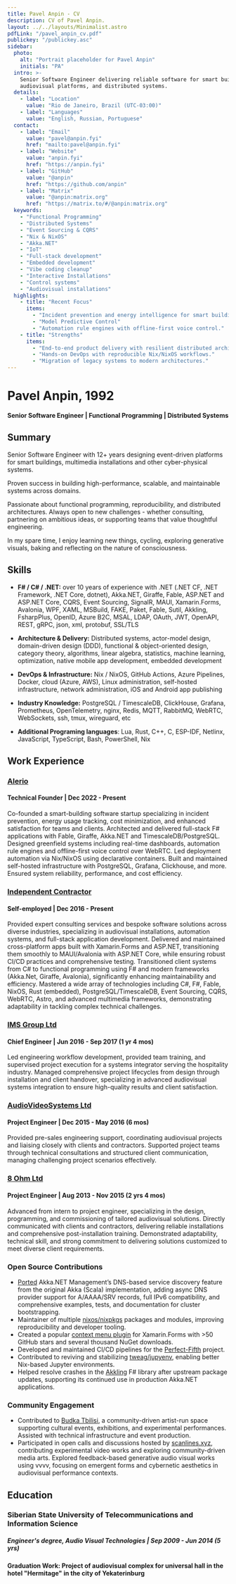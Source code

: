 ```yaml
---
title: Pavel Anpin - CV
description: CV of Pavel Anpin.
layout: ../../layouts/Minimalist.astro
pdfLink: "/pavel_anpin_cv.pdf"
publickey: "/publickey.asc"
sidebar:
  photo:
    alt: "Portrait placeholder for Pavel Anpin"
    initials: "PA"
  intro: >-
    Senior Software Engineer delivering reliable software for smart buildings,
    audiovisual platforms, and distributed systems.
  details:
    - label: "Location"
      value: "Rio de Janeiro, Brazil (UTC-03:00)"
    - label: "Languages"
      value: "English, Russian, Portuguese"
  contact:
    - label: "Email"
      value: "pavel@anpin.fyi"
      href: "mailto:pavel@anpin.fyi"
    - label: "Website"
      value: "anpin.fyi"
      href: "https://anpin.fyi"
    - label: "GitHub"
      value: "@anpin"
      href: "https://github.com/anpin"
    - label: "Matrix"
      value: "@anpin:matrix.org"
      href: "https://matrix.to/#/@anpin:matrix.org"
  keywords:
    - "Functional Programming"
    - "Distributed Systems"
    - "Event Sourcing & CQRS"
    - "Nix & NixOS"
    - "Akka.NET"
    - "IoT"
    - "Full-stack development"
    - "Embedded development"
    - "Vibe coding cleanup"
    - "Interactive Installations"
    - "Control systems"
    - "Audiovisual installations"
  highlights:
    - title: "Recent Focus"
      items:
        - "Incident prevention and energy intelligence for smart buildings."
        - "Model Predictive Control"
        - "Automation rule engines with offline-first voice control."
    - title: "Strengths"
      items:
        - "End-to-end product delivery with resilient distributed architectures."
        - "Hands-on DevOps with reproducible Nix/NixOS workflows."
        - "Migration of legacy systems to modern architectures."
---
```


# Pavel Anpin, 1992

**Senior Software Engineer | Functional Programming | Distributed Systems**


## Summary


Senior Software Engineer with 12+ years designing event-driven platforms for smart buildings, multimedia installations and other cyber-physical systems.

Proven success in building high-performance, scalable, and maintainable systems across domains.

Passionate about functional programming, reproducibility, and distributed architectures. Always open to new challenges - whether consulting, partnering on ambitious ideas, or supporting teams that value thoughtful engineering. 

In my spare time, I enjoy learning new things, cycling, exploring generative visuals, baking and reflecting on the nature of consciousness.


## Skills

- **F# / C# / .NET:** over 10 years of experience with .NET (.NET CF, .NET Framework, .NET Core, dotnet), Akka.NET, Giraffe, Fable, ASP.NET and ASP.NET Core, CQRS, Event Sourcing, SignalR, MAUI, Xamarin.Forms, Avalonia, WPF, XAML, MSBuild, FAKE, Paket, Fable, Sutil, Akkling, FsharpPlus, OpenID, Azure B2C, MSAL, LDAP, OAuth, JWT, OpenAPI, REST, gRPC, json, xml, protobuf, SSL/TLS


- **Architecture & Delivery:** Distributed systems, actor-model design, domain-driven design (DDD), functional & object-oriented design, category theory, algorithms, linear algebra, statistics, machine learning, optimization, native mobile app development, embedded development

- **DevOps & Infrastructure:** Nix / NixOS, GitHub Actions, Azure Pipelines, Docker, cloud (Azure, AWS), Linux administration, self-hosted infrastructure, network administration, iOS and Android app publishing  

- **Industry Knowledge:** PostgreSQL / TimescaleDB, ClickHouse, Grafana, Prometheus, OpenTelemetry, nginx, Redis, MQTT, RabbitMQ, WebRTC, WebSockets, ssh, tmux, wireguard, etc

- **Additional Programing languages**: Lua, Rust, C++, C, ESP-IDF, Netlinx, JavaScript, TypeScript, Bash, PowerShell, Nix


## Work Experience

### [Alerio](https://alerio.net/?ref=anpin.fyi)

#### Technical Founder | Dec 2022 - Present

Co-founded a smart-building software startup specializing in incident prevention, energy usage tracking, cost minimization, and enhanced satisfaction for teams and clients. Architected and delivered full-stack F# applications with Fable, Giraffe, Akka.NET and TimescaleDB/PostgreSQL. Designed greenfield systems including real-time dashboards, automation rule engines and offline-first voice control over WebRTC. Led deployment automation via Nix/NixOS using declarative containers. Built and maintained self-hosted infrastructure with PostgreSQL, Grafana, Clickhouse, and more. Ensured system reliability, performance, and cost efficiency.

### [Independent Contractor](https://anpin.fyi)
#### Self-employed | Dec 2016 - Present

Provided expert consulting services and bespoke software solutions across diverse industries, specializing in audiovisual installations, automation systems, and full-stack application development. Delivered and maintained cross-platform apps built with Xamarin.Forms and ASP.NET, transitioning them smoothly to MAUI/Avalonia with ASP.NET Core, while ensuring robust CI/CD practices and comprehensive testing. Transitioned client systems from C# to functional programming using F# and modern frameworks (Akka.Net, Giraffe, Avalonia), significantly enhancing maintainability and efficiency. Mastered a wide array of technologies including C#, F#, Fable, NixOS, Rust (embedded), PostgreSQL/TimescaleDB, Event Sourcing, CQRS, WebRTC, Astro, and advanced multimedia frameworks, demonstrating adaptability in tackling complex technical challenges.


### [IMS Group Ltd](https://www.facebook.com/imsgroup.pro/) 

#### Chief Engineer | Jun 2016 - Sep 2017 (1 yr 4 mos)

Led engineering workflow development, provided team training, and supervised project execution for a systems integrator serving the hospitality industry. Managed comprehensive project lifecycles from design through installation and client handover, specializing in advanced audiovisual systems integration to ensure high-quality results and client satisfaction.

### [AudioVideoSystems Ltd](https://audioprofi.ru/) 

#### Project Engineer | Dec 2015 - May 2016 (6 mos)

Provided pre-sales engineering support, coordinating audiovisual projects and liaising closely with clients and contractors. Supported project teams through technical consultations and structured client communication, managing challenging project scenarios effectively.

### [8 Ohm Ltd](https://8ohm.ru/) 

#### Project Engineer | Aug 2013 - Nov 2015 (2 yrs 4 mos)

Advanced from intern to project engineer, specializing in the design, programming, and commissioning of tailored audiovisual solutions. Directly communicated with clients and contractors, delivering reliable installations and comprehensive post-installation training. Demonstrated adaptability, technical skill, and strong commitment to delivering solutions customized to meet diverse client requirements.

### Open Source Contributions
- [Ported](https://github.com/akkadotnet/Akka.Management/pull/3365) Akka.NET Management’s DNS-based service discovery feature from the original Akka (Scala) implementation, adding async DNS provider support for A/AAAA/SRV records, full IPv6 compatibility, and comprehensive examples, tests, and documentation for cluster bootstrapping.
- Maintainer of multiple [nixos/nixpkgs](https://github.com/NixOS/nixpkgs/pulls?q=author%3Aanpin) packages and modules, improving reproducibility and developer tooling.
- Created a popular [context menu plugin](https://github.com/anpin/ContextMenuContainer) for Xamarin.Forms with >50 GitHub stars and several thousand NuGet downloads.
- Developed and maintained CI/CD pipelines for the [Perfect-Fifth](https://github.com/mark-gerarts/perfect-fifth) project.
- Contributed to reviving and stabilizing [tweag/jupyenv](https://github.com/tweag/jupyenv), enabling better Nix-based Jupyter environments.
- Helped resolve crashes in the [Akkling](https://github.com/Horusiath/Akkling) F# library after upstream package updates, supporting its continued use in production Akka.NET applications.

### Community Engagement
- Contributed to [Budka Tbilisi](https://www.instagram.com/budkatbilisi/), a community-driven artist-run space supporting cultural events, exhibitions, and experimental performances. Assisted with technical infrastructure and event production.
- Participated in open calls and discussions hosted by [scanlines.xyz](http://scanlines.xyz), contributing experimental video works and exploring community-driven media arts. Explored feedback-based generative audio visual works using vvvv, focusing on emergent forms and cybernetic aesthetics in audiovisual performance contexts.

## Education

### Siberian State University of Telecommunications and Information Science

##### Engineer's degree, Audio Visual Technologies | Sep 2009 - Jun 2014 (5 yrs)

#### Graduation Work: Project of audiovisual complex for universal hall in the hotel "Hermitage" in the city of Yekaterinburg
